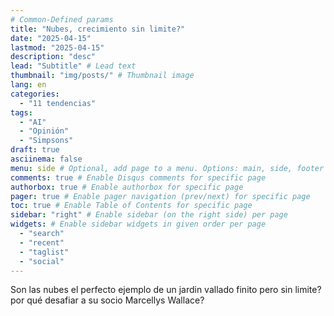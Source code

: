 ```yaml
---
# Common-Defined params
title: "Nubes, crecimiento sin limite?"
date: "2025-04-15"
lastmod: "2025-04-15"
description: "desc"
lead: "Subtitle" # Lead text
thumbnail: "img/posts/" # Thumbnail image
lang: en
categories:
  - "11 tendencias"
tags:
  - "AI"
  - "Opinión"
  - "Simpsons"
draft: true
asciinema: false
menu: side # Optional, add page to a menu. Options: main, side, footer
comments: true # Enable Disqus comments for specific page
authorbox: true # Enable authorbox for specific page
pager: true # Enable pager navigation (prev/next) for specific page
toc: true # Enable Table of Contents for specific page
sidebar: "right" # Enable sidebar (on the right side) per page
widgets: # Enable sidebar widgets in given order per page
  - "search"
  - "recent"
  - "taglist"
  - "social"
---
```


Son las nubes el perfecto ejemplo de un jardin vallado finito pero sin limite? por qué desafiar a su socio Marcellys Wallace?

<!--more-->